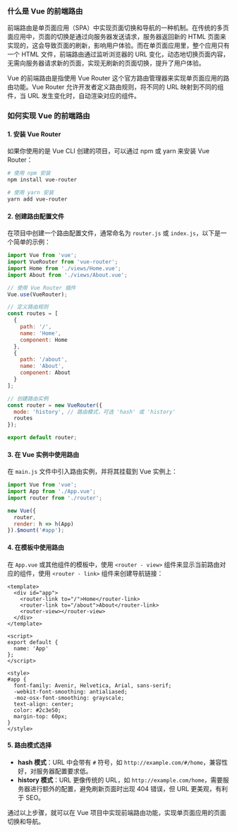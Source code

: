 ### 什么是 Vue 的前端路由
前端路由是单页面应用（SPA）中实现页面切换和导航的一种机制。在传统的多页面应用中，页面的切换是通过向服务器发送请求，服务器返回新的 HTML 页面来实现的，这会导致页面的刷新，影响用户体验。而在单页面应用里，整个应用只有一个 HTML 文件，前端路由通过监听浏览器的 URL 变化，动态地切换页面内容，无需向服务器请求新的页面，实现无刷新的页面切换，提升了用户体验。

Vue 的前端路由是指使用 Vue Router 这个官方路由管理器来实现单页面应用的路由功能。Vue Router 允许开发者定义路由规则，将不同的 URL 映射到不同的组件，当 URL 发生变化时，自动渲染对应的组件。

### 如何实现 Vue 的前端路由

#### 1. 安装 Vue Router
如果你使用的是 Vue CLI 创建的项目，可以通过 npm 或 yarn 来安装 Vue Router：
```bash
# 使用 npm 安装
npm install vue-router

# 使用 yarn 安装
yarn add vue-router
```

#### 2. 创建路由配置文件
在项目中创建一个路由配置文件，通常命名为 `router.js` 或 `index.js`，以下是一个简单的示例：
```javascript
import Vue from 'vue';
import VueRouter from 'vue-router';
import Home from './views/Home.vue';
import About from './views/About.vue';

// 使用 Vue Router 插件
Vue.use(VueRouter);

// 定义路由规则
const routes = [
  {
    path: '/',
    name: 'Home',
    component: Home
  },
  {
    path: '/about',
    name: 'About',
    component: About
  }
];

// 创建路由实例
const router = new VueRouter({
  mode: 'history', // 路由模式，可选 'hash' 或 'history'
  routes
});

export default router;
```

#### 3. 在 Vue 实例中使用路由
在 `main.js` 文件中引入路由实例，并将其挂载到 Vue 实例上：
```javascript
import Vue from 'vue';
import App from './App.vue';
import router from './router';

new Vue({
  router,
  render: h => h(App)
}).$mount('#app');
```

#### 4. 在模板中使用路由
在 `App.vue` 或其他组件的模板中，使用 `<router - view>` 组件来显示当前路由对应的组件，使用 `<router - link>` 组件来创建导航链接：
```vue
<template>
  <div id="app">
    <router-link to="/">Home</router-link>
    <router-link to="/about">About</router-link>
    <router-view></router-view>
  </div>
</template>

<script>
export default {
  name: 'App'
};
</script>

<style>
#app {
  font-family: Avenir, Helvetica, Arial, sans-serif;
  -webkit-font-smoothing: antialiased;
  -moz-osx-font-smoothing: grayscale;
  text-align: center;
  color: #2c3e50;
  margin-top: 60px;
}
</style>
```

#### 5. 路由模式选择
- **hash 模式**：URL 中会带有 `#` 符号，如 `http://example.com/#/home`，兼容性好，对服务器配置要求低。
- **history 模式**：URL 更像传统的 URL，如 `http://example.com/home`，需要服务器进行额外的配置，避免刷新页面时出现 404 错误，但 URL 更美观，有利于 SEO。

通过以上步骤，就可以在 Vue 项目中实现前端路由功能，实现单页面应用的页面切换和导航。 